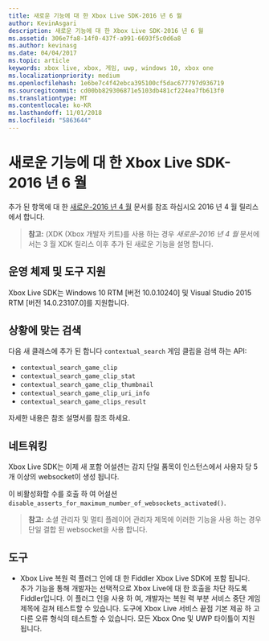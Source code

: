 ```yaml
---
title: 새로운 기능에 대 한 Xbox Live SDK-2016 년 6 월
author: KevinAsgari
description: 새로운 기능에 대 한 Xbox Live SDK-2016 년 6 월
ms.assetid: 306e7fa8-14f0-437f-a991-6693f5c0d6a8
ms.author: kevinasg
ms.date: 04/04/2017
ms.topic: article
keywords: xbox live, xbox, 게임, uwp, windows 10, xbox one
ms.localizationpriority: medium
ms.openlocfilehash: 1e6be7c4f42ebca395100cf5dac677797d936719
ms.sourcegitcommit: cd00bb829306871e5103db481cf224ea7fb613f0
ms.translationtype: MT
ms.contentlocale: ko-KR
ms.lasthandoff: 11/01/2018
ms.locfileid: "5863644"
---
```

# <a name="whats-new-for-the-xbox-live-sdk---june-2016"></a>새로운 기능에 대 한 Xbox Live SDK-2016 년 6 월

추가 된 항목에 대 한 [새로운-2016 년 4 월](1604-whats-new.md) 문서를 참조 하십시오 2016 년 4 월 릴리스에서 합니다.

> **참고:** (XDK (Xbox 개발자 키트)를 사용 하는 경우 *새로운-2016 년 4 월* 문서에서는 3 월 XDK 릴리스 이후 추가 된 새로운 기능을 설명 합니다.

## <a name="os-and-tool-support"></a>운영 체제 및 도구 지원
Xbox Live SDK는 Windows 10 RTM [버전 10.0.10240] 및 Visual Studio 2015 RTM [버전 14.0.23107.0]를 지원합니다.

## <a name="contextual-search"></a>상황에 맞는 검색
다음 새 클래스에 추가 된 합니다 `contextual_search` 게임 클립을 검색 하는 API:

* `contextual_search_game_clip`
* `contextual_search_game_clip_stat`
* `contextual_search_game_clip_thumbnail`
* `contextual_search_game_clip_uri_info`
* `contextual_search_game_clips_result`

자세한 내용은 참조 설명서를 참조 하세요.

## <a name="networking"></a>네트워킹
Xbox Live SDK는 이제 새 포함 어설션는 감지 단일 품목이 인스턴스에서 사용자 당 5 개 이상의 websocket이 생성 됩니다.

이 비활성화할 수를 호출 하 여 어설션 `disable_asserts_for_maximum_number_of_websockets_activated()`.

> **참고:** 소셜 관리자 및 멀티 플레이어 관리자 제목에 이러한 기능을 사용 하는 경우 단일 결합 된 websocket을 사용 합니다.

## <a name="tools"></a>도구
* Xbox Live 복원 력 플러그 인에 대 한 Fiddler Xbox Live SDK에 포함 됩니다.  
추가 기능을 통해 개발자는 선택적으로 Xbox Live에 대 한 호출을 차단 하도록 Fiddler입니다.
이 플러그 인을 사용 하 여, 개발자는 복원 력 부분 서비스 중단 게임 제목에 걸쳐 테스트할 수 있습니다.
도구에 Xbox Live 서비스 끝점 기본 제공 하 고 다른 오류 형식의 테스트할 수 있습니다.
모든 Xbox One 및 UWP 타이틀이 지원 됩니다.
